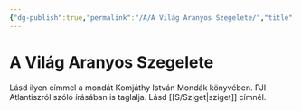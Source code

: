 ```yaml
---
{"dg-publish":true,"permalink":"/A/A Világ Aranyos Szegelete/","title":"A Világ Aranyos Szegelete","tags":["formatted🟢"],"created":"2023-10-22T12:47","updated":"2023-10-22T12:47"}
---
```



# A Világ Aranyos Szegelete

Lásd ilyen címmel a mondát Komjáthy István Mondák könyvében. PJI Atlantiszról szóló írásában is taglalja. Lásd [[S/Sziget\|sziget]] címnél.  